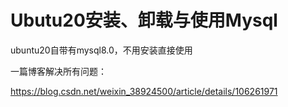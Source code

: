 # Ubutu20安装、卸载与使用Mysql

ubuntu20自带有mysql8.0，不用安装直接使用

一篇博客解决所有问题：

https://blog.csdn.net/weixin_38924500/article/details/106261971

